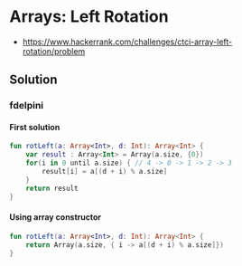# Arrays: Left Rotation
* https://www.hackerrank.com/challenges/ctci-array-left-rotation/problem

## Solution
### fdelpini
#### First solution
``` kotlin
fun rotLeft(a: Array<Int>, d: Int): Array<Int> {
    var result : Array<Int> = Array(a.size, {0})
    for(i in 0 until a.size) { // 4 -> 0 -> 1 -> 2 -> 3
        result[i] = a[(d + i) % a.size]
    }
    return result
}
```
#### Using array constructor
```kotlin
fun rotLeft(a: Array<Int>, d: Int): Array<Int> {
    return Array(a.size, { i -> a[(d + i) % a.size]})
}
```
